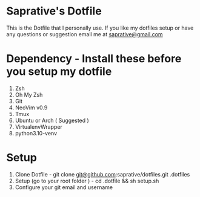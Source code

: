 # Saprative's Dotfile
This is the Dotfile that I personally use. If you like my dotfiles setup or have any questions or suggestion email me at saprative@gmail.com

# Dependency - Install these before you setup my dotfile
1. Zsh
2. Oh My Zsh
3. Git
4. NeoVim v0.9
5. Tmux
6. Ubuntu or Arch ( Suggested ) 
7. VirtualenvWrapper
8. python3.10-venv

# Setup 
1. Clone Dotfile - git clone git@github.com:saprative/dotfiles.git .dotfiles
2. Setup (go to your root folder ) - cd .dotfile && sh setup.sh
3. Configure your git email and username 
    
